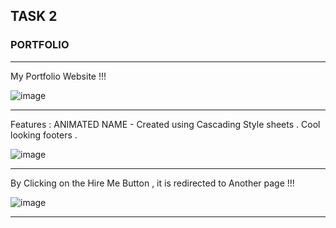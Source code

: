 <h2> TASK 2</h2>
<h3> PORTFOLIO </h3>

<hr>

My Portfolio Website !!! 

![image](https://github.com/Abhijeet-Dutta-10/CODSOFT-Web-Dev-Intern/assets/156598278/1bb2a29b-cbfe-49f6-bcb2-a0f732ca3341)
<hr>

Features : 
ANIMATED NAME - Created using Cascading Style sheets . 
Cool looking footers .

![image](https://github.com/Abhijeet-Dutta-10/CODSOFT-Web-Dev-Intern/assets/156598278/bb7ce8f0-45ff-4669-a5cb-420c9be25af3)
<hr>

By Clicking on the Hire Me Button , it is redirected to Another page !!! 

![image](https://github.com/Abhijeet-Dutta-10/CODSOFT-Web-Dev-Intern/assets/156598278/9d62c086-3910-470c-b988-0ada2995470b)
<hr>



